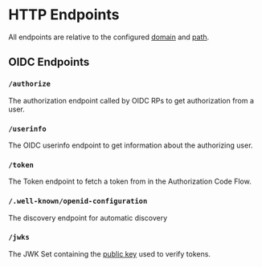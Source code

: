 # HTTP Endpoints

All endpoints are relative to the configured
[domain](configuration.md#domain) and [path](configuration.md#path).

## OIDC Endpoints

### `/authorize`

The authorization endpoint called by OIDC RPs to get authorization from a user.

### `/userinfo`

The OIDC userinfo endpoint to get information about the authorizing user.

### `/token`

The Token endpoint to fetch a token from in the Authorization Code Flow.

### `/.well-known/openid-configuration`

The discovery endpoint for automatic discovery

### `/jwks`

The JWK Set containing the [public key](configuration.md#key-and-public-key)
used to verify tokens.

